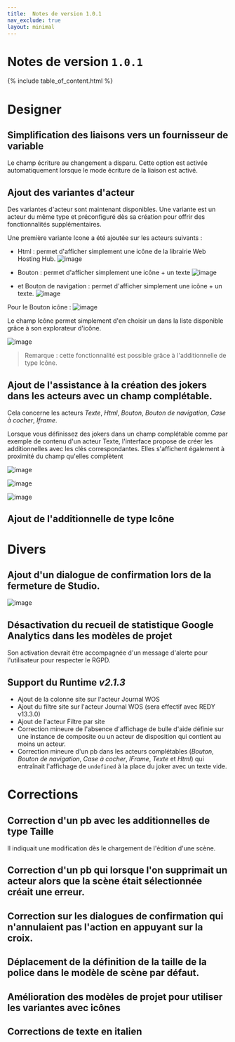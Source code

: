 ```yaml
---
title:  Notes de version 1.0.1
nav_exclude: true
layout: minimal
---
```


# Notes de version `1.0.1`

{% include table_of_content.html %}

# Designer

## Simplification des liaisons vers un fournisseur de variable

Le champ écriture au changement a disparu. Cette option est activée automatiquement lorsque le mode écriture de la liaison est activé.

## Ajout des variantes d'acteur

Des variantes d'acteur sont maintenant disponibles. Une variante est un acteur du même type et préconfiguré dès sa création pour offrir des fonctionnalités supplémentaires.

Une première variante Icone a été ajoutée sur les acteurs suivants :
   - Html : permet d'afficher simplement une icône de la librairie Web Hosting Hub.
![image](https://user-images.githubusercontent.com/35595723/124150372-cda22200-da91-11eb-912d-2bba1fec5434.png)

   - Bouton : permet d'afficher simplement une icône + un texte
![image](https://user-images.githubusercontent.com/35595723/124150423-d8f54d80-da91-11eb-8d74-8051c2628f72.png)

   - et Bouton de navigation : permet d'afficher simplement une icône + un texte.
![image](https://user-images.githubusercontent.com/35595723/124150462-e14d8880-da91-11eb-9c1c-4bc86978a40b.png)

Pour le Bouton icône :
![image](https://user-images.githubusercontent.com/35595723/124150796-3093b900-da92-11eb-89b9-ab4fcb034070.png)

Le champ Icône permet simplement d'en choisir un dans la liste disponible grâce à son explorateur d'icône.

![image](https://user-images.githubusercontent.com/35595723/124151000-646ede80-da92-11eb-8003-4235f467aaa1.png)

> Remarque : cette fonctionnalité est possible grâce à l'additionnelle de type Icône.

## Ajout de l'assistance à la création des jokers dans les acteurs avec un champ complétable.
Cela concerne les acteurs *Texte*, *Html*, *Bouton*, *Bouton de navigation*, *Case à cocher*, *Iframe*.

Lorsque vous définissez des jokers dans un champ complétable comme par exemple de contenu d'un acteur Texte, l'interface propose de créer les additionnelles avec les clés correspondantes. Elles s'affichent également à proximité du champ qu'elles complètent

![image](https://user-images.githubusercontent.com/35595723/124151732-28884900-da93-11eb-80cb-4cf5237be601.png)

![image](https://user-images.githubusercontent.com/35595723/124152170-959bde80-da93-11eb-846e-5c6b2114ef6c.png)

![image](https://user-images.githubusercontent.com/35595723/124152211-9e8cb000-da93-11eb-8459-c0d4d996d51e.png)

## Ajout de l'additionnelle de type Icône


# Divers

## Ajout d'un dialogue de confirmation lors de la fermeture de Studio.

![image](https://user-images.githubusercontent.com/35595723/124151451-d9421880-da92-11eb-9958-5a708dc7e086.png)

## Désactivation du recueil de statistique Google Analytics dans les modèles de projet
Son activation devrait être accompagnée d'un message d'alerte pour l'utilisateur pour respecter le RGPD.

## Support du Runtime *v2.1.3*
  - Ajout de la colonne site sur l'acteur Journal WOS
  - Ajout du filtre site sur l'acteur Journal WOS (sera effectif avec REDY v13.3.0)
  - Ajout de l'acteur Filtre par site
  - Correction mineure de l'absence d'affichage de bulle d'aide définie sur une instance de composite ou un acteur de disposition qui contient au moins un acteur.
  - Correction mineure d'un pb dans les acteurs complétables (*Bouton*, *Bouton de navigation*, *Case à cocher*, *IFrame*, *Texte* et *Html*) qui entraînait l'affichage de `undefined` à la place du joker avec un texte vide.

# Corrections

## Correction d'un pb avec les additionnelles de type Taille
Il indiquait une modification dès le chargement de l'édition d'une scène.

## Correction d'un pb qui lorsque l'on supprimait un acteur alors que la scène était sélectionnée créait une erreur.

## Correction sur les dialogues de confirmation qui n'annulaient pas l'action en appuyant sur la croix.
## Déplacement de la définition de la taille de la police dans le modèle de scène par défaut.
## Amélioration des modèles de projet pour utiliser les variantes avec icônes
## Corrections de texte en italien
